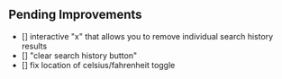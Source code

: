 ## Pending Improvements
- [] interactive "x" that allows you to remove individual search history results
- [] "clear search history button"
- [] fix location of celsius/fahrenheit toggle